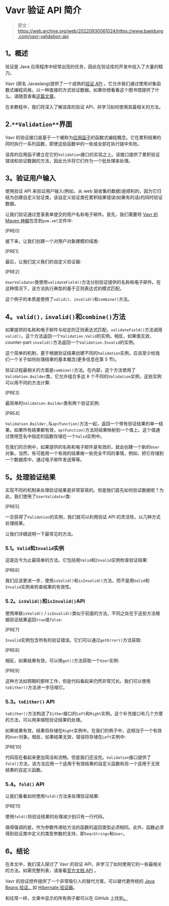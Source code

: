# Vavr 验证 API 简介

> 原文：<https://web.archive.org/web/20220930061024/https://www.baeldung.com/vavr-validation-api>

## **1。概述**

验证是 Java 应用程序中经常出现的任务，因此在验证库的开发中投入了大量的精力。

Vavr (原名 Javaslang)提供了一个成熟的[验证 API](https://web.archive.org/web/20220524003107/http://www.vavr.io/vavr-docs/#_validation) 。它允许我们通过使用对象函数式编程风格，以一种直接的方式验证数据。如果你想看看这个图书馆提供了什么，请随意查看[这篇文章](/web/20220524003107/https://www.baeldung.com/vavr)。

在本教程中，我们将深入了解该库的验证 API，并学习如何使用其最相关的方法。

## 2.`**Validation**`界面

Vavr 的验证接口是基于一个被称为[应用函子](https://web.archive.org/web/20220524003107/https://en.wikipedia.org/wiki/Applicative_functor)的函数式编程概念。它在累积结果的同时执行一系列函数，即使这些函数中的一些或全部在执行链中失败。

该库的应用函子建立在它的`Validation`接口的实现之上。该接口提供了累积验证错误和验证数据的方法，因此允许将它们作为一个批处理来处理。

## **3。验证用户输入**

使用验证 API 来验证用户输入(例如，从 web 层收集的数据)是顺利的，因为它归结为创建自定义验证类，该自定义验证类在累积结果错误(如果有的话)的同时验证数据。

让我们验证通过登录表单提交的用户名和电子邮件。首先，我们需要将 [Vavr 的 Maven 神器](https://web.archive.org/web/20220524003107/https://search.maven.org/classic/#search%7Cga%7C1%7Cvavr)包含到`pom.xml`文件中:

[PRE0]

接下来，让我们创建一个对用户对象建模的域类:

[PRE1]

最后，让我们定义我们的自定义验证器:

[PRE2]

`UserValidator`类使用`validateField()`方法分别验证提供的名称和电子邮件。在这种情况下，该方法执行典型的基于正则表达式的模式匹配。

这个例子的本质是使用了`valid()`、`invalid()`和`combine()`方法。

## **4。`valid(),` `invalid()`和`combine()`方法**

如果提供的名称和电子邮件与给定的正则表达式匹配，`validateField()`方法调用`valid()`。这个方法返回一个`Validation.Valid`的实例。相反，如果值无效，counter-part `invalid()`方法返回一个`Validation.Invalid`的实例。

这个简单的机制，基于根据验证结果创建不同的`Validation`实例，应该至少给我们一个关于如何处理结果的基本概念(更多信息在第 5 节)。

验证过程最相关的方面是`combine()`方法。在内部，这个方法使用了`Validation.Builder`类，它允许组合多达 8 个不同的`Validation`实例，这些实例可以用不同的方法计算:

[PRE3]

最简单的`Validation.Builder`类有两个验证实例:

[PRE4]

`Validation.Builder,`与`ap(Function)`方法一起，返回一个带有验证结果的单一结果。如果所有结果都有效，`ap(Function)`方法将结果映射到一个值上。这个值通过使用签名中指定的函数存储在一个`Valid`实例中。

在我们的示例中，如果提供的名称和电子邮件是有效的，就会创建一个新的`User`对象。当然，有可能用一个有效的结果做一些完全不同的事情，例如，把它存储到一个数据库中，通过电子邮件发送等等。

## **5。处理验证结果**

实现不同的机制来处理验证结果是非常容易的。但是我们首先如何验证数据呢？为此，我们使用了`UserValidator`类:

[PRE5]

一旦获得了`Validation`的实例，我们就可以利用验证 API 的灵活性，以几种方式处理结果。

让我们详细说明一下最常见的方法。

### **5.1。`Valid`和`Invalid`实例**

这是迄今为止最简单的方法。它包括用`Valid`和`Invalid`实例检查验证结果:

[PRE6]

我们应该更进一步，使用`isValid()`和`isInvalid()`方法，而不是用`Valid`和`Invalid`实例来检查结果的有效性。

### **5.2。`isValid()`和`isInvalid()`API**

使用串联`isValid()` / `isInvalid()`类似于前面的方法，不同之处在于这些方法根据验证结果返回`true`或`false`:

[PRE7]

`Invalid`实例包含所有的验证错误。它们可以通过`getError()`方法获取:

[PRE8]

相反，如果结果有效，可以用`get()`方法获取一个`User`实例:

[PRE9]

这种方法如预期的那样工作，但是代码看起来仍然非常冗长。我们可以使用`toEither()`方法进一步压缩它。

### **5.3。`toEither()` API**

`toEither()`方法构造了`Either`接口的`Left`和`Right`实例。这个补充接口有几个方便的方法，可以用来缩短验证结果的处理。

如果结果有效，结果将存储在`Right`实例中。在我们的例子中，这相当于一个有效的`User`对象。相反，如果结果无效，错误将存储在`Left`实例中:

[PRE10]

代码现在看起来更加简洁和流畅。但是我们还没完。`Validation`接口提供了`fold()`方法，该方法应用一个适用于有效结果的自定义函数和另一个适用于无效结果的自定义函数。

### **5.4。`fold()` API**

让我们看看如何使用`fold()`方法来处理验证结果:

[PRE11]

使用`fold()`将验证结果的处理减少到只有一行代码。

值得强调的是，作为参数传递给方法的函数的返回类型必须相同。此外，函数必须得到验证类中定义的类型参数的支持，即`Seq<String>`和`User`。

## **6。结论**

在本文中，我们深入探讨了 Vavr 的验证 API，并学习了如何使用它的一些最相关的方法。如需完整列表，请查看[官方文档 API](https://web.archive.org/web/20220524003107/https://www.javadoc.io/doc/io.vavr/vavr/0.9.0) 。

Vavr 的验证控件提供了一个非常吸引人的替代方案，可以替代更传统的 [Java Beans 验证、](https://web.archive.org/web/20220524003107/http://beanvalidation.org/)如 [Hibernate 验证器](https://web.archive.org/web/20220524003107/http://hibernate.org/validator/)。

和往常一样，文章中显示的所有例子都可以在 GitHub 上找到[。](https://web.archive.org/web/20220524003107/https://github.com/eugenp/tutorials/tree/master/vavr)